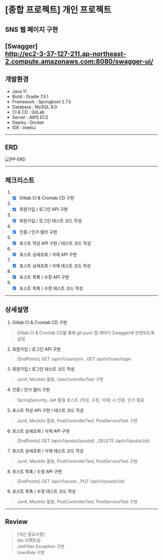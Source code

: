 # [종합 프로젝트] 개인 프로젝트

## SNS 웹 페이지 구현<br>

[Swagger]<br>
http://ec2-3-37-127-211.ap-northeast-2.compute.amazonaws.com:8080/swagger-ui/
---
## 개발환경<br>
- Java 11
- Build : Gradle 7.5.1
- Framework : Springboot 2.7.5
- Database : MySQL 8.0
- CI & CD : GitLab
- Server : AWS EC2
- Deploy : Docker
- IDE : IntelliJ
---
## ERD
![PP-ERD](/uploads/37b52e7d12237acd529842b0dee74c04/PP-ERD.png)

---
## 체크리스트
1. -[x] Gitlab CI & Crontab CD 구현
2. -[x] 회원가입 / 로그인 API 구현
3. -[x] 회원가입 / 로그인 테스트 코드 작성
4. -[x] 인증 / 인가 필터 구현
5. -[x] 포스트 작성 API 구현 / 테스트 코드 작성
6. -[x] 포스트 상세조회 / 삭제 API 구현
7. -[x] 포스트 상세조회 / 삭제 테스트 코드 작성
8. -[x] 포스트 목록 / 수정 API 구현
9. -[x] 포스트 목록 / 수정 테스트 코드 작성

---
## 상세설명
1. Gitlab CI & Crontab CD 구현
> Gitlab CI & Crontab CD를 통해 git push 할 때마다 Swagger에 반영되도록 설정
2. 회원가입 / 로그인 API 구현
> [EndPoints] GET /api/v1/user/join , GET /api/v1/user/login<br>
3. 회원가입 / 로그인 테스트 코드 작성
>  Junit, Mockito 활용, UserControllerTest 구현
4. 인증 / 인가 필터 구현
> SpringSecurity, Jwt 활용 포스트 (작성, 수정, 삭제) 시 인증, 인가 필요
5. 포스트 작성 API 구현 / 테스트 코드 작성
> Junit, Mockito 활용, PostControllerTest, PostServiceTest 구현
6. 포스트 상세조회 / 삭제 API 구현
>[EndPoints] GET /api/v1/posts/{postId} , DELETE /api/v1/posts/{id}<br>
7. 포스트 상세조회 / 삭제 테스트 코드 작성
> Junit, Mockito 활용, PostControllerTest, PostServiceTest 구현
8. 포스트 목록 / 수정 API 구현
>[EndPoints] GET /api/v1/posts , PUT /api/v1/posts/{id}<br>
9. 포스트 목록 / 수정 테스트 코드 작성
> Junit, Mockito 활용, PostControllerTest, PostServiceTest 구현
---
## Review
> [개선 필요사항]<br>
> dto 리팩토링<br>
> JwtFilter Exception 구현 <br>
> UserRole 구현





